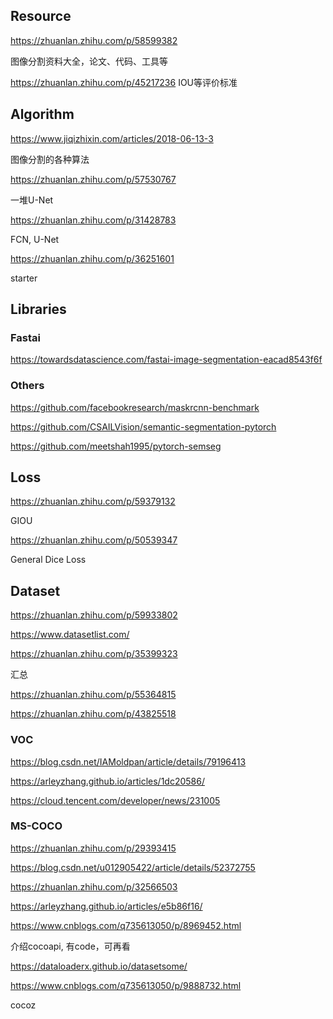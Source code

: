 ## Resource

https://zhuanlan.zhihu.com/p/58599382

图像分割资料大全，论文、代码、工具等

https://zhuanlan.zhihu.com/p/45217236
IOU等评价标准




## Algorithm

https://www.jiqizhixin.com/articles/2018-06-13-3

图像分割的各种算法

https://zhuanlan.zhihu.com/p/57530767

一堆U-Net

https://zhuanlan.zhihu.com/p/31428783

FCN, U-Net

https://zhuanlan.zhihu.com/p/36251601

starter

## Libraries

### Fastai

https://towardsdatascience.com/fastai-image-segmentation-eacad8543f6f

### Others

https://github.com/facebookresearch/maskrcnn-benchmark

https://github.com/CSAILVision/semantic-segmentation-pytorch

https://github.com/meetshah1995/pytorch-semseg



## Loss
https://zhuanlan.zhihu.com/p/59379132

GIOU

https://zhuanlan.zhihu.com/p/50539347

General Dice Loss

## Dataset

https://zhuanlan.zhihu.com/p/59933802

https://www.datasetlist.com/

https://zhuanlan.zhihu.com/p/35399323

汇总

https://zhuanlan.zhihu.com/p/55364815

https://zhuanlan.zhihu.com/p/43825518

### VOC

https://blog.csdn.net/IAMoldpan/article/details/79196413

https://arleyzhang.github.io/articles/1dc20586/

https://cloud.tencent.com/developer/news/231005

### MS-COCO

https://zhuanlan.zhihu.com/p/29393415

https://blog.csdn.net/u012905422/article/details/52372755

https://zhuanlan.zhihu.com/p/32566503

https://arleyzhang.github.io/articles/e5b86f16/

https://www.cnblogs.com/q735613050/p/8969452.html

介绍cocoapi, 有code，可再看

https://dataloaderx.github.io/datasetsome/

https://www.cnblogs.com/q735613050/p/9888732.html

cocoz



